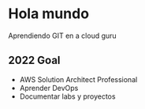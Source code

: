 # Hola mundo

Aprendiendo GIT en a cloud guru

## 2022 Goal

- AWS Solution Architect Professional
- Aprender DevOps
- Documentar labs y proyectos
